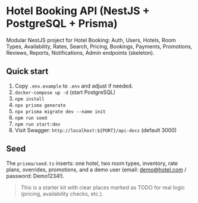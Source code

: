 # Hotel Booking API (NestJS + PostgreSQL + Prisma)

Modular NestJS project for Hotel Booking: Auth, Users, Hotels, Room Types, Availability, Rates, Search, Pricing, Bookings, Payments, Promotions, Reviews, Reports, Notifications, Admin endpoints (skeleton).

## Quick start
1) Copy `.env.example` to `.env` and adjust if needed.
2) `docker-compose up -d` (start PostgreSQL)
3) `npm install`
4) `npx prisma generate`
5) `npx prisma migrate dev --name init`
6) `npm run seed`
7) `npm run start:dev`
8) Visit Swagger: `http://localhost:${PORT}/api-docs` (default 3000)

## Seed
The `prisma/seed.ts` inserts: one hotel, two room types, inventory, rate plans, overrides, promotions, and a demo user (email: demo@hotel.com / password: Demo1234!).

> This is a starter kit with clear places marked as TODO for real logic (pricing, availability checks, etc.).

